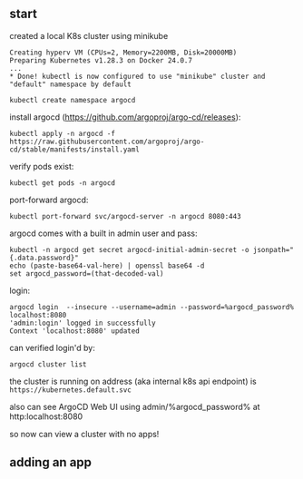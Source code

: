## start

created a local K8s cluster using minikube

```
Creating hyperv VM (CPUs=2, Memory=2200MB, Disk=20000MB)
Preparing Kubernetes v1.28.3 on Docker 24.0.7
...
* Done! kubectl is now configured to use "minikube" cluster and "default" namespace by default
```

```
kubectl create namespace argocd
```

install argocd (https://github.com/argoproj/argo-cd/releases):
```
kubectl apply -n argocd -f https://raw.githubusercontent.com/argoproj/argo-cd/stable/manifests/install.yaml
```

verify pods exist:
```
kubectl get pods -n argocd
```

port-forward argocd:
```
kubectl port-forward svc/argocd-server -n argocd 8080:443
```

argocd comes with a built in admin user and pass:
```
kubectl -n argocd get secret argocd-initial-admin-secret -o jsonpath="{.data.password}"
echo (paste-base64-val-here) | openssl base64 -d
set argocd_password=(that-decoded-val)
```

login:
```
argocd login  --insecure --username=admin --password=%argocd_password% localhost:8080
'admin:login' logged in successfully
Context 'localhost:8080' updated
```

can verified login'd by:
```
argocd cluster list
```

the cluster is running on address (aka internal k8s api endpoint) is `https://kubernetes.default.svc`

also can see ArgoCD Web UI using admin/%argocd_password% at http:localhost:8080

so now can view a cluster with no apps!

## adding an app




